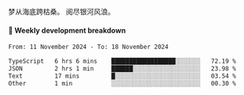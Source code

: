 梦从海底跨枯桑。
阅尽银河风浪。


#### 📝 Weekly development breakdown

<!--START_SECTION:waka-->

```txt
From: 11 November 2024 - To: 18 November 2024

TypeScript   6 hrs 6 mins    ██████████████████░░░░░░░   72.19 %
JSON         2 hrs 1 min     ██████░░░░░░░░░░░░░░░░░░░   23.98 %
Text         17 mins         █░░░░░░░░░░░░░░░░░░░░░░░░   03.54 %
Other        1 min           ░░░░░░░░░░░░░░░░░░░░░░░░░   00.30 %
```

<!--END_SECTION:waka-->



